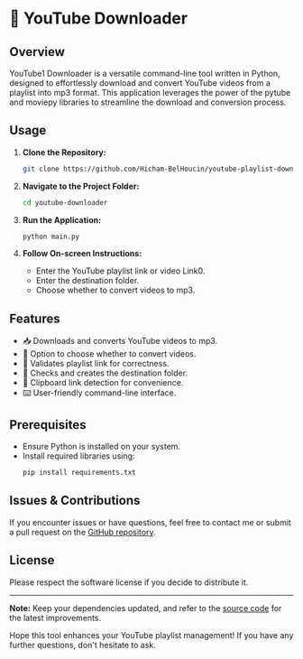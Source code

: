 # 🎵 YouTube Downloader

## Overview

YouTube1 Downloader is a versatile command-line tool written in Python, designed to effortlessly download and convert YouTube videos from a playlist into mp3 format. This application leverages the power of the pytube and moviepy libraries to streamline the download and conversion process.

## Usage

1. **Clone the Repository:**

   ```bash
   git clone https://github.com/Hicham-BelHoucin/youtube-playlist-downloader.git
   ```

2. **Navigate to the Project Folder:**

   ```bash
   cd youtube-downloader
   ```

3. **Run the Application:**

   ```bash
   python main.py
   ```

4. **Follow On-screen Instructions:**
   - Enter the YouTube playlist link or video Link0.
   - Enter the destination folder.
   - Choose whether to convert videos to mp3.

## Features

- 📥 Downloads and converts YouTube videos to mp3.
- 🔄 Option to choose whether to convert videos.
- 🔗 Validates playlist link for correctness.
- 📂 Checks and creates the destination folder.
- 📂 Clipboard link detection for convenience.
- ⌨️ User-friendly command-line interface.

## Prerequisites

- Ensure Python is installed on your system.
- Install required libraries using:
  ```bash
  pip install requirements.txt
  ```

## Issues & Contributions

If you encounter issues or have questions, feel free to contact me or submit a pull request on the [GitHub repository](https://github.com/Hicham-BelHoucin/youtube-downloader).

## License

Please respect the software license if you decide to distribute it.

---

**Note:** Keep your dependencies updated, and refer to the [source code](https://github.com/Hicham-BelHoucin/youtube-downloader) for the latest improvements.

Hope this tool enhances your YouTube playlist management! If you have any further questions, don't hesitate to ask.
